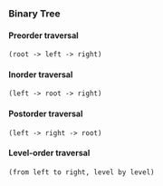 ### Binary Tree

#### Preorder traversal  
    (root -> left -> right)
#### Inorder traversal   
    (left -> root -> right)
#### Postorder traversal 
    (left -> right -> root)
#### Level-order traversal
    (from left to right, level by level)